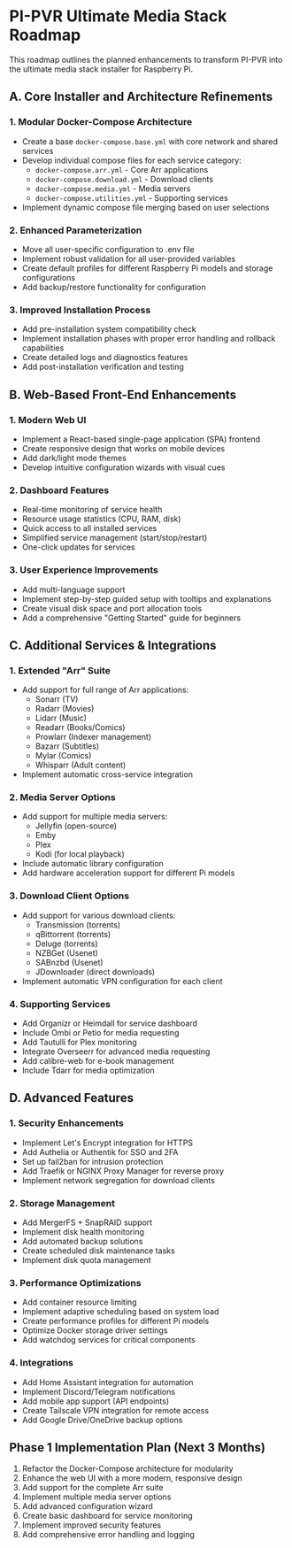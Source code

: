 # PI-PVR Ultimate Media Stack Roadmap

This roadmap outlines the planned enhancements to transform PI-PVR into the ultimate media stack installer for Raspberry Pi.

## A. Core Installer and Architecture Refinements

### 1. Modular Docker-Compose Architecture
- Create a base `docker-compose.base.yml` with core network and shared services
- Develop individual compose files for each service category:
  - `docker-compose.arr.yml` - Core Arr applications
  - `docker-compose.download.yml` - Download clients
  - `docker-compose.media.yml` - Media servers
  - `docker-compose.utilities.yml` - Supporting services
- Implement dynamic compose file merging based on user selections

### 2. Enhanced Parameterization
- Move all user-specific configuration to .env file
- Implement robust validation for all user-provided variables
- Create default profiles for different Raspberry Pi models and storage configurations
- Add backup/restore functionality for configuration

### 3. Improved Installation Process
- Add pre-installation system compatibility check
- Implement installation phases with proper error handling and rollback capabilities
- Create detailed logs and diagnostics features
- Add post-installation verification and testing

## B. Web-Based Front-End Enhancements

### 1. Modern Web UI
- Implement a React-based single-page application (SPA) frontend
- Create responsive design that works on mobile devices
- Add dark/light mode themes
- Develop intuitive configuration wizards with visual cues

### 2. Dashboard Features
- Real-time monitoring of service health
- Resource usage statistics (CPU, RAM, disk)
- Quick access to all installed services
- Simplified service management (start/stop/restart)
- One-click updates for services

### 3. User Experience Improvements
- Add multi-language support
- Implement step-by-step guided setup with tooltips and explanations
- Create visual disk space and port allocation tools
- Add a comprehensive "Getting Started" guide for beginners

## C. Additional Services & Integrations

### 1. Extended "Arr" Suite
- Add support for full range of Arr applications:
  - Sonarr (TV)
  - Radarr (Movies)
  - Lidarr (Music)
  - Readarr (Books/Comics)
  - Prowlarr (Indexer management)
  - Bazarr (Subtitles)
  - Mylar (Comics)
  - Whisparr (Adult content)
- Implement automatic cross-service integration

### 2. Media Server Options
- Add support for multiple media servers:
  - Jellyfin (open-source)
  - Emby
  - Plex
  - Kodi (for local playback)
- Include automatic library configuration
- Add hardware acceleration support for different Pi models

### 3. Download Client Options
- Add support for various download clients:
  - Transmission (torrents)
  - qBittorrent (torrents)
  - Deluge (torrents)
  - NZBGet (Usenet)
  - SABnzbd (Usenet)
  - JDownloader (direct downloads)
- Implement automatic VPN configuration for each client

### 4. Supporting Services
- Add Organizr or Heimdall for service dashboard
- Include Ombi or Petio for media requesting
- Add Tautulli for Plex monitoring
- Integrate Overseerr for advanced media requesting
- Add calibre-web for e-book management
- Include Tdarr for media optimization

## D. Advanced Features

### 1. Security Enhancements
- Implement Let's Encrypt integration for HTTPS
- Add Authelia or Authentik for SSO and 2FA
- Set up fail2ban for intrusion protection
- Add Traefik or NGINX Proxy Manager for reverse proxy
- Implement network segregation for download clients

### 2. Storage Management
- Add MergerFS + SnapRAID support
- Implement disk health monitoring
- Add automated backup solutions
- Create scheduled disk maintenance tasks
- Implement disk quota management

### 3. Performance Optimizations
- Add container resource limiting
- Implement adaptive scheduling based on system load
- Create performance profiles for different Pi models
- Optimize Docker storage driver settings
- Add watchdog services for critical components

### 4. Integrations
- Add Home Assistant integration for automation
- Implement Discord/Telegram notifications
- Add mobile app support (API endpoints)
- Create Tailscale VPN integration for remote access
- Add Google Drive/OneDrive backup options

## Phase 1 Implementation Plan (Next 3 Months)

1. Refactor the Docker-Compose architecture for modularity
2. Enhance the web UI with a more modern, responsive design
3. Add support for the complete Arr suite
4. Implement multiple media server options
5. Add advanced configuration wizard
6. Create basic dashboard for service monitoring
7. Implement improved security features
8. Add comprehensive error handling and logging
